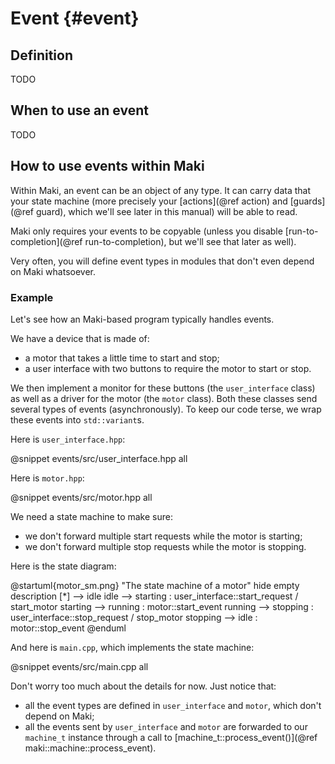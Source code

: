 # Event {#event}

## Definition

TODO

## When to use an event

TODO

## How to use events within Maki

Within Maki, an event can be an object of any type. It can carry data that your state machine (more precisely your [actions](@ref action) and [guards](@ref guard), which we'll see later in this manual) will be able to read.

Maki only requires your events to be copyable (unless you disable [run-to-completion](@ref run-to-completion), but we'll see that later as well).

Very often, you will define event types in modules that don't even depend on Maki whatsoever.

### Example

Let's see how an Maki-based program typically handles events.

We have a device that is made of:
* a motor that takes a little time to start and stop;
* a user interface with two buttons to require the motor to start or stop.

We then implement a monitor for these buttons (the `user_interface` class) as well as a driver for the motor (the `motor` class). Both these classes send several types of events (asynchronously). To keep our code terse, we wrap these events into `std::variant`s.

Here is `user_interface.hpp`:

@snippet events/src/user_interface.hpp all

Here is `motor.hpp`:

@snippet events/src/motor.hpp all

We need a state machine to make sure:
* we don't forward multiple start requests while the motor is starting;
* we don't forward multiple stop requests while the motor is stopping.

Here is the state diagram:

@startuml{motor_sm.png} "The state machine of a motor"
hide empty description
[*] --> idle
idle --> starting : user_interface::start_request / start_motor
starting --> running : motor::start_event
running --> stopping : user_interface::stop_request / stop_motor
stopping --> idle : motor::stop_event
@enduml

And here is `main.cpp`, which implements the state machine:

@snippet events/src/main.cpp all

Don't worry too much about the details for now. Just notice that:
* all the event types are defined in `user_interface` and `motor`, which don't depend on Maki;
* all the events sent by `user_interface` and `motor` are forwarded to our `machine_t` instance through a call to [machine_t::process_event()](@ref maki::machine::process_event).
